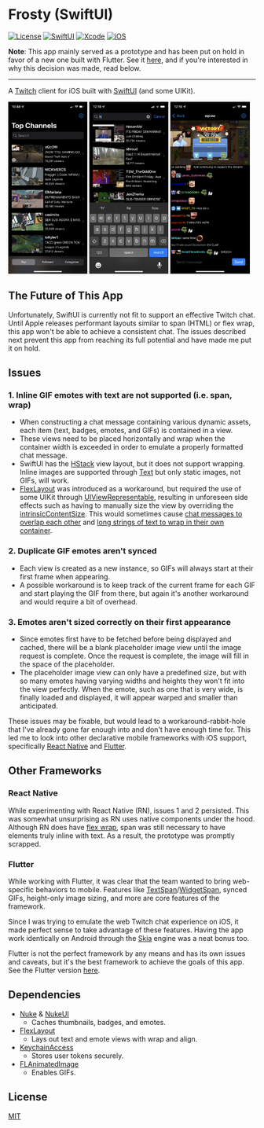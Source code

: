 # Frosty (SwiftUI)

[![License](https://img.shields.io/badge/license-MIT-blue)](https://github.com/tommyxchow/frosty-swiftui/blob/main/LICENSE)
[![SwiftUI](https://img.shields.io/badge/SwiftUI-black?logo=swift)](https://developer.apple.com/xcode/swiftui/)
[![Xcode](https://img.shields.io/badge/Xcode%2013+-black?logo=xcode)](https://developer.apple.com/xcode/)
[![iOS](https://img.shields.io/badge/15%2B-black?logo=ios)](https://www.apple.com/ios/ios-15/)

**Note**: This app mainly served as a prototype and has been put on hold in favor of a new one built with Flutter. See it [here](https://github.com/tommyxchow/frosty), and if you're interested in why this decision was made, read below.

---

A [Twitch](https://www.twitch.tv/) client for iOS built with [SwiftUI](https://developer.apple.com/xcode/swiftui/) (and some UIKit).

<p float="left">
  <img src="Screenshots/top.PNG" width="32%">
  <img src="Screenshots/search2.PNG" width="32%">
  <img src="Screenshots/chat.PNG" width="32%">
</p>

## The Future of This App

Unfortunately, SwiftUI is currently not fit to support an effective Twitch chat. Until Apple releases performant layouts similar to span (HTML) or flex wrap, this app won't be able to achieve a consistent chat. The issues described next prevent this app from reaching its full potential and have made me put it on hold.

## Issues

### 1. Inline GIF emotes with text are not supported (i.e. span, wrap)

- When constructing a chat message containing various dynamic assets, each item (text, badges, emotes, and GIFs) is contained in a view.
- These views need to be placed horizontally and wrap when the container width is exceeded in order to emulate a properly formatted chat message.
- SwiftUI has the [HStack](https://developer.apple.com/documentation/swiftui/hstack) view layout, but it does not support wrapping. Inline images are supported through [Text](https://developer.apple.com/documentation/swiftui/text) but only static images, not GIFs, will work.
- [FlexLayout](https://github.com/layoutBox/FlexLayout) was introduced as a workaround, but required the use of some UIKit through [UIViewRepresentable](https://developer.apple.com/documentation/swiftui/uiviewrepresentable), resulting in unforeseen side effects such as having to manually size the view by overriding the [intrinsicContentSize](https://developer.apple.com/documentation/uikit/uiview/1622600-intrinsiccontentsize). This would sometimes cause [chat messages to overlap each other](/Screenshots/glitch1.PNG) and [long strings of text to wrap in their own container](/Screenshots/glitch2.PNG).

### 2. Duplicate GIF emotes aren't synced

- Each view is created as a new instance, so GIFs will always start at their first frame when appearing.
- A possible workaround is to keep track of the current frame for each GIF and start playing the GIF from there, but again it's another workaround and would require a bit of overhead.

### 3. Emotes aren't sized correctly on their first appearance

- Since emotes first have to be fetched before being displayed and cached, there will be a blank placeholder image view until the image request is complete. Once the request is complete, the image will fill in the space of the placeholder.
- The placeholder image view can only have a predefined size, but with so many emotes having varying widths and heights they won't fit into the view perfectly. When the emote, such as one that is very wide, is finally loaded and displayed, it will appear warped and smaller than anticipated.

These issues may be fixable, but would lead to a workaround-rabbit-hole that I've already gone far enough into and don't have enough time for. This led me to look into other declarative mobile frameworks with iOS support, specifically [React Native](https://reactnative.dev/) and [Flutter](https://flutter.dev/).

## Other Frameworks

### React Native

While experimenting with React Native (RN), issues 1 and 2 persisted.  This was somewhat unsurprising as RN uses native components under the hood. Although RN does have [flex wrap](https://reactnative.dev/docs/flexbox#flex-wrap), span was still necessary to have elements truly inline with text. As a result, the prototype was promptly scrapped.

### Flutter

While working with Flutter, it was clear that the team wanted to bring web-specific behaviors to mobile. Features like [TextSpan](https://api.flutter.dev/flutter/painting/TextSpan-class.html)/[WidgetSpan](https://api.flutter.dev/flutter/widgets/WidgetSpan-class.html), synced GIFs, height-only image sizing, and more are core features of the framework.

Since I was trying to emulate the web Twitch chat experience on iOS, it made perfect sense to take advantage of these features. Having the app work identically on Android through the [Skia](https://skia.org/) engine was a neat bonus too.

Flutter is not the perfect framework by any means and has its own issues and caveats, but it's the best framework to achieve the goals of this app. See the Flutter version [here](https://github.com/tommyxchow/frosty).

## Dependencies

- [Nuke](https://github.com/kean/Nuke) & [NukeUI](https://github.com/kean/NukeUI)
  - Caches thumbnails, badges, and emotes.
- [FlexLayout](https://github.com/layoutBox/FlexLayout)
  - Lays out text and emote views with wrap and align.
- [KeychainAccess](https://github.com/kishikawakatsumi/KeychainAccess)
  - Stores user tokens securely.
- [FLAnimatedImage](https://github.com/Flipboard/FLAnimatedImage)
  - Enables GIFs.

## License

[MIT](https://github.com/tommyxchow/frosty-swiftui/blob/main/LICENSE)
